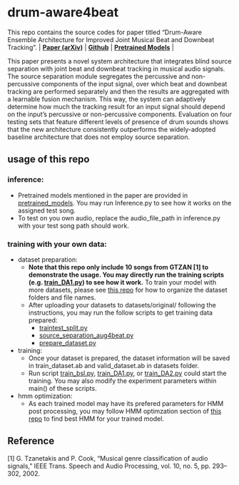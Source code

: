 # drum-aware4beat
This repo contains the source codes for paper titled
“Drum-Aware Ensemble Architecture for Improved Joint Musical Beat and Downbeat Tracking”.
| [**Paper (arXiv)**](https://arxiv.org/abs/2106.08685) | [**Github**](https://github.com/SunnyCYC/drum-aware4beat) | [**Pretrained Models**](https://github.com/SunnyCYC/drum-aware4beat/tree/main/pretrained_models) |

This paper presents a novel system architecture that integrates blind source separation with joint beat and downbeat tracking in musical audio signals. The source separation module segregates the percussive and non-percussive components of the input signal, over which beat and downbeat tracking are performed separately and then the results are aggregated with a learnable fusion mechanism. This way, the system can adaptively determine how much the tracking result for an input signal should depend on the input’s percussive or non-percussive components. Evaluation on four testing sets that feature different levels of presence of drum sounds shows that the new architecture consistently outperforms the widely-adopted baseline architecture that does not employ source separation.

## usage of this repo
### inference:
* Pretrained models mentioned in the paper are provided in [pretrained_models](https://github.com/SunnyCYC/drum-aware4beat/tree/main/pretrained_models). You may run Inference.py to see how it works on the assigned test song. 
* To test on you own audio, replace the audio_file_path in inference.py with your test song path should work. 

### training with your own data:
* dataset preparation:
    * **Note that this repo only include 10 songs from GTZAN [1] to demonstrate the usage. You may directly run the training scripts (e.g. [train_DA1.py](https://github.com/SunnyCYC/drum-aware4beat/blob/main/train_DA1.py)) to see how it work.** To train your model with more datasets, please see [this repo](https://github.com/SunnyCYC/aug4beat) for how to organize the dataset folders and file names. 
    * After uploading your datasets to datasets/original/ following the instructions, you may run the follow scripts to get training data prepared:
        * [traintest_split.py](https://github.com/SunnyCYC/aug4beat/blob/main/traintest_split.py)
        * [source_separation_aug4beat.py](https://github.com/SunnyCYC/aug4beat/blob/main/source_seperation_aug4beat.py)
        * [prepare_dataset.py](https://github.com/SunnyCYC/aug4beat/blob/main/prepare_dataset.py)
* training:
    * Once your dataset is prepared, the dataset information will be saved in train_dataset.ab and valid_dataset.ab in datasets folder.
    * Run script [train_bsl.py](https://github.com/SunnyCYC/drum-aware4beat/blob/main/train_bsl.py), [train_DA1.py](https://github.com/SunnyCYC/drum-aware4beat/blob/main/train_DA1.py), or [train_DA2.py](https://github.com/SunnyCYC/drum-aware4beat/blob/main/train_DA2.py) could start the training. You may also modify the experiment parameters within main() of these scripts.
* hmm optimization:
    * As each trained model may have its prefered parameters for HMM post processing, you may follow HMM optimzation section of [this repo](https://github.com/SunnyCYC/aug4beat) to find best HMM for your trained model. 

## Reference
[1] G. Tzanetakis and P. Cook, “Musical genre classification of audio signals,” IEEE Trans. Speech and Audio Processing, vol. 10, no. 5, pp. 293–302, 2002.
